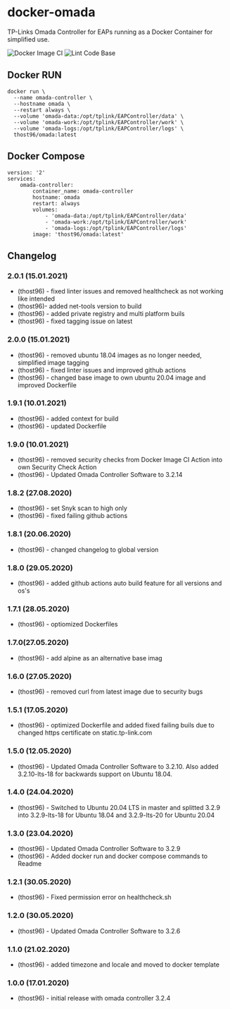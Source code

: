 # docker-omada
TP-Links Omada Controller for EAPs running as a Docker Container for simplified use.

![Docker Image CI](https://github.com/thost96/docker-omada/workflows/Docker%20Image%20CI/badge.svg)
![Lint Code Base](https://github.com/thost96/docker-omada/workflows/Lint%20Code%20Base/badge.svg)

## Docker RUN

    docker run \
      --name omada-controller \
      --hostname omada \
      --restart always \      
      --volume 'omada-data:/opt/tplink/EAPController/data' \
      --volume 'omada-work:/opt/tplink/EAPController/work' \
      --volume 'omada-logs:/opt/tplink/EAPController/logs' \
      thost96/omada:latest

## Docker Compose

    version: '2'
    services:
        omada-controller:
            container_name: omada-controller
            hostname: omada        
            restart: always
            volumes:
                - 'omada-data:/opt/tplink/EAPController/data'
                - 'omada-work:/opt/tplink/EAPController/work'
                - 'omada-logs:/opt/tplink/EAPController/logs'
            image: 'thost96/omada:latest'


## Changelog

### 2.0.1 (15.01.2021)
* (thost96) - fixed linter issues and removed healthcheck as not working like intended
* (thost96)- added net-tools version to build
* (thost96) - added private registry and multi platform buils
* (thost96) - fixed tagging issue on latest

### 2.0.0 (15.01.2021)
* (thost96) - removed ubuntu 18.04 images as no longer needed, simplified image tagging
* (thost96) - fixed linter issues and improved github actions
* (thost96) - changed base image to own ubuntu 20.04 image and improved Dockerfile

### 1.9.1 (10.01.2021)
* (thost96) - added context for build
* (thost96) - updated Dockerfile

### 1.9.0  (10.01.2021)
* (thost96) - removed security checks from Docker Image CI Action into own Security Check Action
* (thost96) - Updated Omada Controller Software to 3.2.14

### 1.8.2 (27.08.2020)
* (thost96) - set Snyk scan to high only
* (thost96) - fixed failing github actions

### 1.8.1 (20.06.2020)
* (thost96) - changed changelog to global version

### 1.8.0 (29.05.2020)
* (thost96) - added github actions auto build feature for all versions and os's

### 1.7.1 (28.05.2020)
* (thost96) - optiomized Dockerfiles

### 1.7.0(27.05.2020)
* (thost96) - add alpine as an alternative base imag

### 1.6.0 (27.05.2020)
* (thost96) - removed curl from latest image due to security bugs

### 1.5.1 (17.05.2020)
* (thost96) - optimized Dockerfile and added fixed failing buils due to changed https certificate on static.tp-link.com

### 1.5.0 (12.05.2020)
* (thost96) - Updated Omada Controller Software to 3.2.10. Also added 3.2.10-lts-18 for backwards support on Ubuntu 18.04.

### 1.4.0 (24.04.2020)
* (thost96) - Switched to Ubuntu 20.04 LTS in master and splitted 3.2.9 into 3.2.9-lts-18 for Ubuntu 18.04 and 3.2.9-lts-20 for Ubuntu 20.04

### 1.3.0 (23.04.2020)
* (thost96) - Updated Omada Controller Software to 3.2.9
* (thost96) - Added docker run and docker compose commands to Readme

### 1.2.1 (30.05.2020)
* (thost96) - Fixed permission error on healthcheck.sh

### 1.2.0 (30.05.2020)
* (thost96) - Updated Omada Controller Software to 3.2.6

### 1.1.0 (21.02.2020)
* (thost96) - added timezone and locale and moved to docker template

### 1.0.0 (17.01.2020)
* (thost96) - initial release with omada controller 3.2.4

